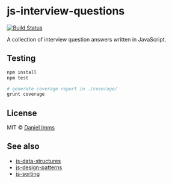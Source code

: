 # js-interview-questions

[![Build Status](https://travis-ci.org/gwtw/js-interview-questions.svg?branch=master)](http://travis-ci.org/gwtw/js-interview-questions)

A collection of interview question answers written in JavaScript.



## Testing

```bash
npm install
npm test

# generate coverage report in ./coverage/
grunt coverage
```



## License

MIT © [Daniel Imms](http://www.growingwiththeweb.com)



## See also

* [js-data-structures](https://github.com/gwtw/js-data-structures)
* [js-design-patterns](https://github.com/gwtw/js-design-patterns)
* [js-sorting](https://github.com/gwtw/js-sorting)
